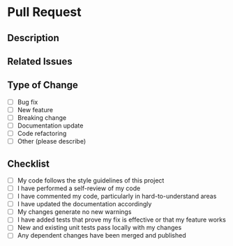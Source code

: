 # Pull Request

## Description
<!-- Describe the changes this PR brings -->

## Related Issues
<!-- List related issues this PR addresses -->

## Type of Change
- [ ] Bug fix
- [ ] New feature
- [ ] Breaking change
- [ ] Documentation update
- [ ] Code refactoring
- [ ] Other (please describe)

## Checklist
- [ ] My code follows the style guidelines of this project
- [ ] I have performed a self-review of my code
- [ ] I have commented my code, particularly in hard-to-understand areas
- [ ] I have updated the documentation accordingly
- [ ] My changes generate no new warnings
- [ ] I have added tests that prove my fix is effective or that my feature works
- [ ] New and existing unit tests pass locally with my changes
- [ ] Any dependent changes have been merged and published
